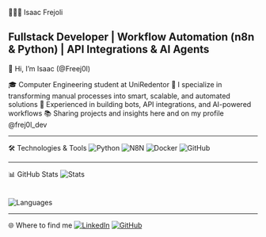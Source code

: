 👨🏽‍💻 Isaac Frejoli

Fullstack Developer | Workflow Automation (n8n & Python) | API Integrations & AI Agents
---

👋 Hi, I’m Isaac (@Freej0l)

🎓 Computer Engineering student at UniRedentor
🚀 I specialize in transforming manual processes into smart, scalable, and automated solutions
🤖 Experienced in building bots, API integrations, and AI-powered workflows
📚 Sharing projects and insights here and on my profile @frej0l_dev

---

🛠️ Technologies & Tools
![Python](https://img.shields.io/badge/-Python-05122A?style=flat&logo=python)
![N8N](https://img.shields.io/badge/-n8n-orange?style=flat&logo=n8n)
![Docker](https://img.shields.io/badge/-Docker-2496ED?style=flat&logo=docker)
![GitHub](https://img.shields.io/badge/-GitHub-181717?style=flat&logo=github)

---

📊 GitHub Stats
![Stats](https://github-readme-stats.vercel.app/api?username=Freej0l&show_icons=true&theme=tokyonight)  
<br>  
![Languages](https://github-readme-stats.vercel.app/api/top-langs/?username=Freej0l&layout=compact&theme=tokyonight)

---
🌐 Where to find me
[![LinkedIn](https://img.shields.io/badge/LinkedIn-0A66C2?style=for-the-badge&logo=linkedin&logoColor=white)](https://www.linkedin.com/in/isaac-frejoli/)
[![GitHub](https://img.shields.io/badge/GitHub-181717?style=for-the-badge&logo=github&logoColor=white)](https://github.com/Freej0l)

